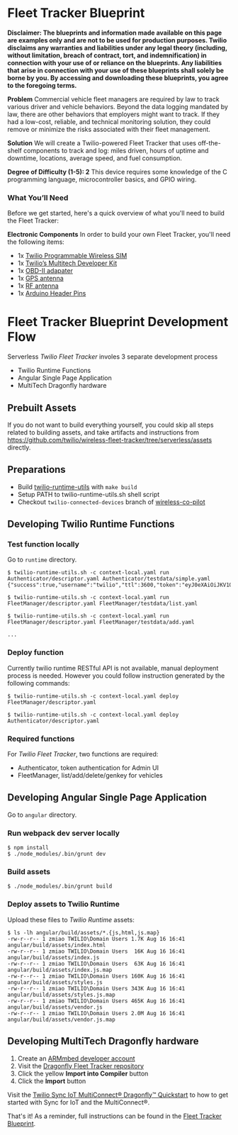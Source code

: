 # Fleet Tracker Blueprint

**Disclaimer: The blueprints and information made available on this page are examples only and are not to be used for production purposes. Twilio disclaims any warranties and liabilities under any legal theory (including, without limitation, breach of contract, tort, and indemnification) in connection with your use of or reliance on the blueprints. Any liabilities that arise in connection with your use of these blueprints shall solely be borne by you. By accessing and downloading these blueprints, you agree to the foregoing terms.**

**Problem** Commercial vehicle fleet managers are required by law to track various driver and vehicle behaviors. Beyond the data logging mandated by law, there are other behaviors that employers might want to track. If they had a low-cost, reliable, and technical monitoring solution, they could remove or minimize the risks associated with their fleet management.

**Solution** We will create a Twilio-powered Fleet Tracker that uses off-the-shelf components to track and log: miles driven, hours of uptime and downtime, locations, average speed, and fuel consumption.

**Degree of Difficulty (1-5): 2**  This device requires some knowledge of the C programming language, microcontroller basics, and GPIO wiring.

### What You’ll Need
Before we get started, here's a quick overview of what you'll need to build the Fleet Tracker:

**Electronic Components** In order to build your own Fleet Tracker, you'll need the following items:

* 1x [Twilio Programmable Wireless SIM](https://www.twilio.com/wireless)
* 1x [Twilio’s Multitech Developer Kit](http://www.semiconductorstore.com/cart/pc/viewPrd.asp?idproduct=70324)
* 1x [OBD-II adapater](http://www.semiconductorstore.com/cart/pc/viewPrd.asp?idproduct=70343)
* 1x [GPS antenna](http://www.semiconductorstore.com/cart/pc/viewPrd.asp?idproduct=70343)
* 1x [RF antenna](http://www.semiconductorstore.com/cart/pc/viewPrd.asp?idproduct=70343)
* 1x [Arduino Header Pins](https://www.amazon.com/2-54mm-Breakaway-Female-Connector-Arduino/dp/B01MQ48T2V/ref=sr_1_4?ie=UTF8&qid=1505424045&sr=8-4&keywords=arduino+header+pins)


# Fleet Tracker Blueprint Development Flow
Serverless _Twilio Fleet Tracker_ involes 3 separate development process

- Twilio Runtime Functions
- Angular Single Page Application
- MultiTech Dragonfly hardware

## Prebuilt Assets
If you do not want to build everything yourself, you could skip all steps related to building assets, and take artifacts and instructions from https://github.com/twilio/wireless-fleet-tracker/tree/serverless/assets directly.

## Preparations
- Build [twilio-runtime-utils](https://github.com/hellwolf/twilio-runtime-utils) with `make build`
- Setup PATH to twilio-runtime-utils.sh shell script
- Checkout `twilio-connected-devices` branch of [wireless-co-pilot](https://code.hq.twilio.com/zmiao/wireless-co-pilot/tree/twilio-connected-devices)

## Developing Twilio Runtime Functions

### Test function locally

Go to `runtime` directory.

```
$ twilio-runtime-utils.sh -c context-local.yaml run Authenticator/descriptor.yaml Authenticator/testdata/simple.yaml 
{"success":true,"username":"twilio","ttl":3600,"token":"eyJ0eXAiOiJKV1QiLCJhbGciOiJIUzI1NiIsImN0eSI6InR3aWxpby1mcGE7dj0xIn0.eyJqdGkiOiJTSzI2MzQ3MTM2N2E0OGI2Yjc4NjEyZTQyYzA5ZmFkNmI3LTE0OTUyMDQ5NDkiLCJncmFudHMiOnsiaWRlbnRpdHkiOiJ0cnVtcCIsImRhdGFfc3luYyI6eyJzZXJ2aWNlX3NpZCI6IklTYzg5NThjOGIzODNmZmM2YjhkMTc2ZmJlYmViMWE1YTkifX0sImlhdCI6MTQ5NTIwNDk0OSwiZXhwIjoxNDk1MjA4NTQ5LCJpc3MiOiJTSzI2MzQ3MTM2N2E0OGI2Yjc4NjEyZTQyYzA5ZmFkNmI3Iiwic3ViIjoiQUM3OTMzOTk2M2E5OWY0NzZlNmYwYjMyMTRhYmQ0OGE5ZCJ9.IPQ5QTkTacXaQ4YI4nifii_yrabI5Fk5gzYse8M4tT4"}

$ twilio-runtime-utils.sh -c context-local.yaml run FleetManager/descriptor.yaml FleetManager/testdata/list.yaml  

$ twilio-runtime-utils.sh -c context-local.yaml run FleetManager/descriptor.yaml FleetManager/testdata/add.yaml  

...
```

### Deploy function
Currently twilio runtime RESTful API is not available, manual deployment process is needed. However you could follow instruction generated by the following commands:
```
$ twilio-runtime-utils.sh -c context-local.yaml deploy FleetManager/descriptor.yaml 

$ twilio-runtime-utils.sh -c context-local.yaml deploy Authenticator/descriptor.yaml 
```

### Required functions
For _Twilio Fleet Tracker_, two functions are required:
- Authenticator, token authentication for Admin UI
- FleetManager, list/add/delete/genkey for vehicles

## Developing Angular Single Page Application
Go to `angular` directory.

### Run webpack dev server locally
```
$ npm install
$ ./node_modules/.bin/grunt dev
```

### Build assets
```
$ ./node_modules/.bin/grunt build
```

### Deploy assets to Twilio Runtime
Upload these files to _Twilio Runtime_ assets:
```
$ ls -lh angular/build/assets/*.{js,html,js.map}
-rw-r--r-- 1 zmiao TWILIO\Domain Users 1.7K Aug 16 16:41 angular/build/assets/index.html
-rw-r--r-- 1 zmiao TWILIO\Domain Users  16K Aug 16 16:41 angular/build/assets/index.js
-rw-r--r-- 1 zmiao TWILIO\Domain Users  63K Aug 16 16:41 angular/build/assets/index.js.map
-rw-r--r-- 1 zmiao TWILIO\Domain Users 160K Aug 16 16:41 angular/build/assets/styles.js
-rw-r--r-- 1 zmiao TWILIO\Domain Users 343K Aug 16 16:41 angular/build/assets/styles.js.map
-rw-r--r-- 1 zmiao TWILIO\Domain Users 465K Aug 16 16:41 angular/build/assets/vendor.js
-rw-r--r-- 1 zmiao TWILIO\Domain Users 2.0M Aug 16 16:41 angular/build/assets/vendor.js.map
```
## Developing MultiTech Dragonfly hardware
1. Create an [ARMmbed developer account](https://developer.mbed.org/)
2. Visit the [Dragonfly Fleet Tracker repository](https://developer.mbed.org/users/miaotwilio/code/DragonflyMQTT/)
3. Click the yellow **Import into Compiler** button
4. Click the **Import** button

Visit the [Twilio Sync IoT MultiConnect® Dragonfly™ Quickstart](https://www.twilio.com/docs/quickstart/sync-iot/mqtt-multi-tech-multiconnect-dragonfly-sync-iot) to how to get started with Sync for IoT and the MultiConnect®.

That's it! As a reminder, full instructions can be found in the [Fleet Tracker Blueprint](https://www.twilio.com/wireless/blueprints/fleet-tracker/).
